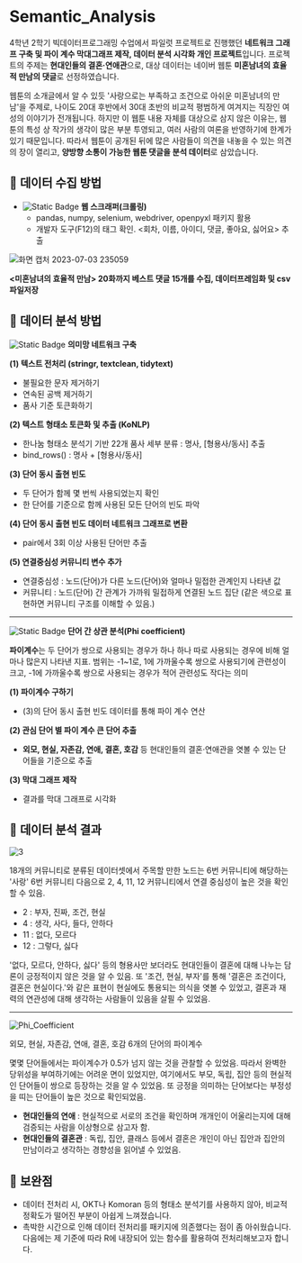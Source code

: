 # Semantic_Analysis

4학년 2학기 빅데이터프로그래밍 수업에서 파일럿 프로젝트로 진행했던 **네트워크 그래프 구축 및 파이 계수 막대그래프 제작, 데이터 분석 시각화 개인 프로젝트**입니다. 프로젝트의 주제는 **현대인들의 결혼·연애관**으로, 대상 데이터는 네이버 웹툰 **미혼남녀의 효율적 만남의 댓글**로 선정하였습니다. 

웹툰의 소개글에서 알 수 있듯 '사랑으로는 부족하고 조건으로 아쉬운 미혼남녀의 만남'을 주제로, 나이도 20대 후반에서 30대 초반의 비교적 평범하게 여겨지는 직장인 여성의 이야기가 전개됩니다. 하지만 이 웹툰 내용 자체를 대상으로 삼지 않은 이유는, 웹툰의 특성 상 작가의 생각이 많은 부분 투영되고, 여러 사람의 여론을 반영하기에 한계가 있기 때문입니다. 따라서 웹툰이 공개된 뒤에 많은 사람들이 의견을 내놓을 수 있는 의견의 장이 열리고, **양방향 소통이 가능한 웹툰 댓글을 분석 데이터**로 삼았습니다.

## 📌 데이터 수집 방법
- ![Static Badge](https://img.shields.io/badge/Python-%230000FF) **웹 스크래퍼(크롤링)**
   * pandas, numpy, selenium, webdriver, openpyxl 패키지 활용
   * 개발자 도구(F12)의 태그 확인. <회차, 이름, 아이디, 댓글, 좋아요, 싫어요> 추출

![화면 캡처 2023-07-03 235059](https://github.com/SemiKwon/Semantic_Analysis/assets/76101347/f72f2690-343b-4a63-9ac3-df49ac2e6e4e)

**<미혼남녀의 효율적 만남> 20화까지 베스트 댓글 15개를 수집, 데이터프레임화 및 csv 파일저장**

## 📌 데이터 분석 방법
![Static Badge](https://img.shields.io/badge/R-%23FF0000) **의미망 네트워크 구축**

**(1) 텍스트 전처리 (stringr, textclean, tidytext)**
   - 불필요한 문자 제거하기
   - 연속된 공백 제거하기
   - 품사 기준 토큰화하기

**(2) 텍스트 형태소 토큰화 및 추출 (KoNLP)**
   - 한나눔 형태소 분석기 기반 22개 품사 세부 분류 : 명사, [형용사/동사] 추출
   - bind_rows() : 명사 + [형용사/동사]

**(3) 단어 동시 출현 빈도**
   - 두 단어가 함께 몇 번씩 사용되었는지 확인
   - 한 단어를 기준으로 함께 사용된 모든 단어의 빈도 파악

**(4) 단어 동시 출현 빈도 데이터 네트워크 그래프로 변환**
   - pair에서 3회 이상 사용된 단어만 추출

**(5) 연결중심성 커뮤니티 변수 추가**
   - 연결중심성 : 노드(단어)가 다른 노드(단어)와 얼마나 밀접한 관계인지 나타낸 값
   - 커뮤니티 : 노드(단어) 간 관계가 가까워 밀접하게 연결된 노드 집단 (같은 색으로 표현하면 커뮤니티 구조를 이해할 수 있음.)
***
![Static Badge](https://img.shields.io/badge/R-%23FF0000) **단어 간 상관 분석(Phi coefficient)**


**파이계수**는 두 단어가 쌍으로 사용되는 경우가 하나 하나 따로 사용되는 경우에 비해 얼마나 많은지 나타낸 지표. 범위는 -1~1로, 1에 가까울수록 쌍으로 사용되기에 관련성이 크고, -1에 가까울수록 쌍으로 사용되는 경우가 적어 관련성도 작다는 의미

**(1) 파이계수 구하기**
   - (3)의 단어 동시 출현 빈도 데이터를 통해 파이 계수 연산

**(2) 관심 단어 별 파이 계수 큰 단어 추출**
   - **외모, 현실, 자존감, 연애, 결혼, 호감** 등 현대인들의 결혼·연애관을 엿볼 수 있는 단어들을 기준으로 추출

**(3) 막대 그래프 제작**
   - 결과를 막대 그래프로 시각화

## 📌 데이터 분석 결과

![3](https://github.com/SemiKwon/Semantic_Analysis/assets/76101347/7230a018-9bef-4ab8-af8a-840b3671c32c)

18개의 커뮤니티로 분류된 데이터셋에서 주목할 만한 노드는 6번 커뮤니티에 해당하는 '사랑'
6번 커뮤니티 다음으로 2, 4, 11, 12 커뮤니티에서 연결 중심성이 높은 것을 확인할 수 있음.

* 2 : 부자, 진짜, 조건, 현실
* 4 : 생각, 사다, 들다, 안하다
* 11 : 없다, 모르다
* 12 : 그렇다, 싫다

'없다, 모르다, 안하다, 싫다' 등의 형용사만 보더라도 현대인들이 결혼에 대해 나누는 담론이 긍정적이지 않은 것을 알 수 있음. 또 '조건, 현실, 부자'를 통해 '결혼은 조건이다, 결혼은 현실이다.'와 같은 표현이 현실에도 통용되는 의식을 엿볼 수 있었고, 결혼과 재력의 연관성에 대해 생각하는 사람들이 있음을 살필 수 있었음. 

---

![Phi_Coefficient](https://github.com/SemiKwon/Semantic_Analysis/assets/76101347/99dbd275-7d96-4c81-abe2-08f596041037)

외모, 현실, 자존감, 연애, 결혼, 호감 6개의 단어의 파이계수

몇몇 단어들에서는 파이계수가 0.5가 넘지 않는 것을 관찰할 수 있었음. 따라서 완벽한 당위성을 부여하기에는 어려운 면이 있었지만, 여기에서도 부모, 독립, 집안 등의 현실적인 단어들이 쌍으로 등장하는 것을 알 수 있었음. 또 긍정을 의미하는 단어보다는 부정성을 띠는 단어들이 높은 것으로 확인되었음.

- **현대인들의 연애** : 현실적으로 서로의 조건을 확인하며 개개인이 어울리는지에 대해 검증되는 사람을 이상형으로 삼고자 함.
- **현대인들의 결혼관** : 독립, 집안, 클래스 등에서 결혼은 개인이 아닌 집안과 집안의 만남이라고 생각하는 경향성을 읽어낼 수 있었음.

## 📌 보완점
* 데이터 전처리 시, OKT나 Komoran 등의 형태소 분석기를 사용하지 않아, 비교적 정확도가 떨어진 부분이 아쉽게 느껴졌습니다.
* 촉박한 시간으로 인해 데이터 전처리를 패키지에 의존했다는 점이 좀 아쉬웠습니다. 다음에는 제 기준에 따라 R에 내장되어 있는 함수를 활용하여 전처리해보고자 합니다.
